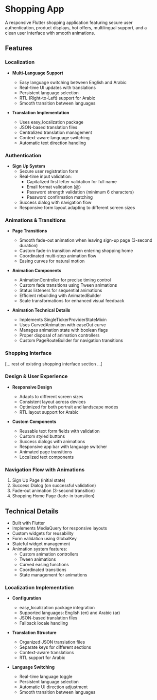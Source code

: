 # Shopping App

A responsive Flutter shopping application featuring secure user authentication, product displays, hot offers, multilingual support, and a clean user interface with smooth animations.

## Features

### Localization
- **Multi-Language Support**
  - Easy language switching between English and Arabic
  - Real-time UI updates with translations
  - Persistent language selection
  - RTL (Right-to-Left) support for Arabic
  - Smooth transition between languages

- **Translation Implementation**
  - Uses easy_localization package
  - JSON-based translation files
  - Centralized translation management
  - Context-aware language switching
  - Automatic text direction handling

### Authentication
- **Sign Up System**
  - Secure user registration form
  - Real-time input validation:
    - Capitalized first letter validation for full name
    - Email format validation (@)
    - Password strength validation (minimum 6 characters)
    - Password confirmation matching
  - Success dialog with navigation flow
  - Responsive form layout adapting to different screen sizes

### Animations & Transitions
- **Page Transitions**
  - Smooth fade-out animation when leaving sign-up page (3-second duration)
  - Custom fade-in transition when entering shopping home
  - Coordinated multi-step animation flow
  - Easing curves for natural motion

- **Animation Components**
  - AnimationController for precise timing control
  - Custom fade transitions using Tween animations
  - Status listeners for sequential animations
  - Efficient rebuilding with AnimatedBuilder
  - Scale transformations for enhanced visual feedback

- **Animation Technical Details**
  - Implements SingleTickerProviderStateMixin
  - Uses CurvedAnimation with easeOut curve
  - Manages animation state with boolean flags
  - Proper disposal of animation controllers
  - Custom PageRouteBuilder for navigation transitions

### Shopping Interface
[... rest of existing shopping interface section ...]

### Design & User Experience
- **Responsive Design**
  - Adapts to different screen sizes
  - Consistent layout across devices
  - Optimized for both portrait and landscape modes
  - RTL layout support for Arabic

- **Custom Components**
  - Reusable text form fields with validation
  - Custom styled buttons
  - Success dialogs with animations
  - Responsive app bar with language switcher
  - Animated page transitions
  - Localized text components

### Navigation Flow with Animations
1. Sign Up Page (initial state)
2. Success Dialog (on successful validation)
3. Fade-out animation (3-second transition)
4. Shopping Home Page (fade-in transition)

## Technical Details
- Built with Flutter
- Implements MediaQuery for responsive layouts
- Custom widgets for reusability
- Form validation using GlobalKey<FormState>
- Stateful widget management
- Animation system features:
  - Custom animation controllers
  - Tween animations
  - Curved easing functions
  - Coordinated transitions
  - State management for animations

### Localization Implementation
- **Configuration**
  - easy_localization package integration
  - Supported languages: English (en) and Arabic (ar)
  - JSON-based translation files
  - Fallback locale handling

- **Translation Structure**
  - Organized JSON translation files
  - Separate keys for different sections
  - Context-aware translations
  - RTL support for Arabic

- **Language Switching**
  - Real-time language toggle
  - Persistent language selection
  - Automatic UI direction adjustment
  - Smooth transition between languages